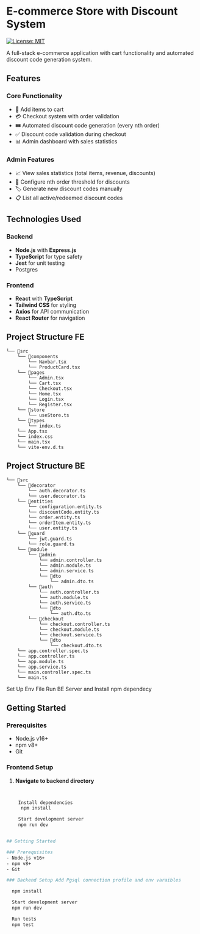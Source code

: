 # E-commerce Store with Discount System

[![License: MIT](https://img.shields.io/badge/License-MIT-yellow.svg)](https://opensource.org/licenses/MIT)

A full-stack e-commerce application with cart functionality and automated discount code generation system.

## Features

### Core Functionality
- 🛒 Add items to cart
- 💳 Checkout system with order validation
- 🎟️ Automated discount code generation (every nth order)
- ✅ Discount code validation during checkout
- 📊 Admin dashboard with sales statistics

### Admin Features
- 📈 View sales statistics (total items, revenue, discounts)
- 🔢 Configure nth order threshold for discounts
- 🏷️ Generate new discount codes manually
- 📋 List all active/redeemed discount codes

## Technologies Used

### Backend
- **Node.js** with **Express.js**
- **TypeScript** for type safety
- **Jest** for unit testing
- Postgres 

### Frontend
- **React** with **TypeScript**
- **Tailwind CSS** for styling
- **Axios** for API communication
- **React Router** for navigation

## Project Structure FE 
```
└── 📁src
    └── 📁components
        └── Navbar.tsx
        └── ProductCard.tsx
    └── 📁pages
        └── Admin.tsx
        └── Cart.tsx
        └── Checkout.tsx
        └── Home.tsx
        └── Login.tsx
        └── Register.tsx
    └── 📁store
        └── useStore.ts
    └── 📁types
        └── index.ts
    └── App.tsx
    └── index.css
    └── main.tsx
    └── vite-env.d.ts
```
## Project Structure BE
```
└── 📁src
    └── 📁decorator
        └── auth.decorator.ts
        └── user.decorator.ts
    └── 📁entities
        └── configuration.entity.ts
        └── discountCode.entity.ts
        └── order.entity.ts
        └── orderItem.entity.ts
        └── user.entity.ts
    └── 📁guard
        └── jwt.guard.ts
        └── role.guard.ts
    └── 📁module
        └── 📁admin
            └── admin.controller.ts
            └── admin.module.ts
            └── admin.service.ts
            └── 📁dto
                └── admin.dto.ts
        └── 📁auth
            └── auth.controller.ts
            └── auth.module.ts
            └── auth.service.ts
            └── 📁dto
                └── auth.dto.ts
        └── 📁checkout
            └── checkout.controller.ts
            └── checkout.module.ts
            └── checkout.service.ts
            └── 📁dto
                └── checkout.dto.ts
    └── app.controller.spec.ts
    └── app.controller.ts
    └── app.module.ts
    └── app.service.ts
    └── main.controller.spec.ts
    └── main.ts
```

Set Up Env File Run BE Server and Install npm dependecy

## Getting Started

### Prerequisites
- Node.js v16+
- npm v8+
- Git

### Frontend Setup

1. **Navigate to backend directory**
   ```bash


    Install dependencies
     npm install

    Start development server
    npm run dev


  ```bash

## Getting Started

### Prerequisites
- Node.js v16+
- npm v8+
- Git

### Backend Setup Add Pgsql connection profile and env varaibles

    npm install

    Start development server
    npm run dev

    Run tests
    npm test
